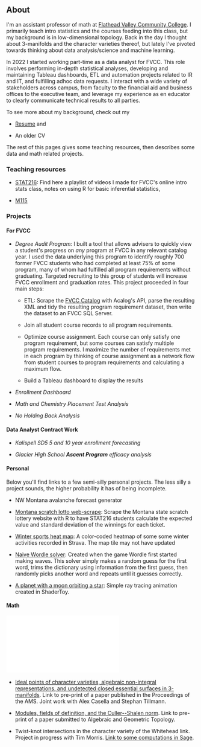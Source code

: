 ## About 

I'm an assistant professor of math at [Flathead Valley Community College](https://www.fvcc.edu). I primarily teach intro statistics and the courses feeding into this class, but my background is in low-dimensional topology. Back in the day I thought about 3-manifolds and the character varieties thereof, but lately I've pivoted towards thinking about data analysis/science and machine learning.  

In 2022 I started working part-time as a data analyst for FVCC. This role involves performing in-depth statistical analyses, developing and maintaining Tableau dashboards, ETL and automation projects related to IR and IT, and fulfilling adhoc data requests. I interact with a wide variety of stakeholders across campus, from faculty to the financial aid and business offices to the executive team, and leverage my experience as en educator to clearly communicate technical results to all parties.

To see more about my background, check out my

- [Resume](./resume/resume.pdf) and 

- An older CV

The rest of this pages gives some teaching resources, then describes some data and math related projects. 

### Teaching resources

- [STAT216](./stat216): Find here a playlist of videos I made for FVCC's online intro stats class, notes on using R for basic inferential statistics, 

- [M115](./m115)

### Projects

#### For FVCC

- *Degree Audit Program:* I built a tool that allows advisers to quickly view a student's progress on *any* program at FVCC in any relevant catalog year. I used the data underlying this program to identify roughly 700 former FVCC students who had completed at least 75\% of some program, many of whom had fulfilled all program requirements without graduating. Targeted recruiting to this group of students will increase FVCC enrollment and graduation rates.   This project proceeded in four main steps:

    - ETL: Scrape the [FVCC Catalog](https://catalog.fvcc.edu/) with Acalog's API, parse the resulting XML and tidy the resulting program requirement dataset, then write the dataset to an FVCC SQL Server. 
    
    -  Join all student course records to all program requirements. 
    
    - Optimize course assignment. Each course can only satisfy one program requirement, but some courses can satisfy multiple program requirements. I maximize the number of requirements met in each program by thinking of course assignment as a network flow from student courses to program requirements and calculating a maximum flow. 
    
    - Build a Tableau dashboard to display the results  
    
- *Enrollment Dashboard*

- *Math and Chemistry Placement Test Analysis* 

- *No Holding Back Analysis*

#### Data Analyst Contract Work

- *Kalispell SD5 5 and 10 year enrollment forecasting*

- *Glacier High School **Ascent Program** efficacy analysis*

#### Personal

Below you'll find links to a few semi-silly personal projects. The less silly a project sounds, the higher probability it has of being incomplete. 

- NW Montana avalanche forecast generator

- [Montana scratch lotto web-scrape](https://github.com/ckaterba/ScratchLottoScrape): Scrape the Montana state scratch lottery website with R to have STAT216 students calculate the expected value and standard deviation of the winnings for each ticket. 

- [Winter sports heat map](../DDP_projects/DDP_project_1_ski_heatmap.html): A color-coded heatmap of some some winter activities recorded in Strava. The map tile may not have updated

- [Naive Wordle solver](https://github.com/ckaterba/ckaterba.github.io/blob/main/wordle/naiveWordle.R): Created when the game Wordle first started making waves. This solver simply makes a random guess for the first word, trims the dictionary using information from the first guess, then randomly picks another word and repeats until it guesses correctly. 

- [A planet with a moon orbiting a star](https://www.shadertoy.com/view/NdGyWh): Simple ray tracing animation created in ShaderToy.


#### Math

![Undergrad Reseach Image](4_2_pi4_2.pdf)

- [Ideal points of character varieties, algebraic non-integral representations, and undetected closed essential surfaces in 3-manifolds](https://arxiv.org/abs/1808.02535). Link to pre-print of a paper published in the Proceedings of the AMS. Joint work with Alex Casella and Stephan Tillmann.

- [Modules, fields of definition, and the Culler--Shalen norm](https://arxiv.org/abs/1805.04585). Link to pre-print of a paper submitted to Algebraic and Geometric Topology. 

- Twist-knot intersections in the character variety of the Whitehead link. Project in progress with Tim Morris. [Link to some computations in Sage](https://github.com/ckaterba/Twist_Knot_CharVar_Intersection/blob/main/twistIntExploration.ipynb).



